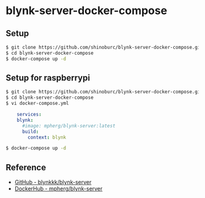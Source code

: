 # blynk-server-docker-compose

## Setup

```sh
$ git clone https://github.com/shinoburc/blynk-server-docker-compose.git
$ cd blynk-server-docker-compose
$ docker-compose up -d
```
## Setup for raspberrypi

```sh
$ git clone https://github.com/shinoburc/blynk-server-docker-compose.git
$ cd blynk-server-docker-compose
$ vi docker-compose.yml
```
```yaml
    services:
    blynk:
      #image: mpherg/blynk-server:latest
      build:
        context: blynk
```
```sh
$ docker-compose up -d
```

## Reference

- [GitHub - blynkkk/blynk-server](https://github.com/blynkkk/blynk-server)
- [DockerHub - mpherg/blynk-server](https://hub.docker.com/r/mpherg/blynk-server/)
